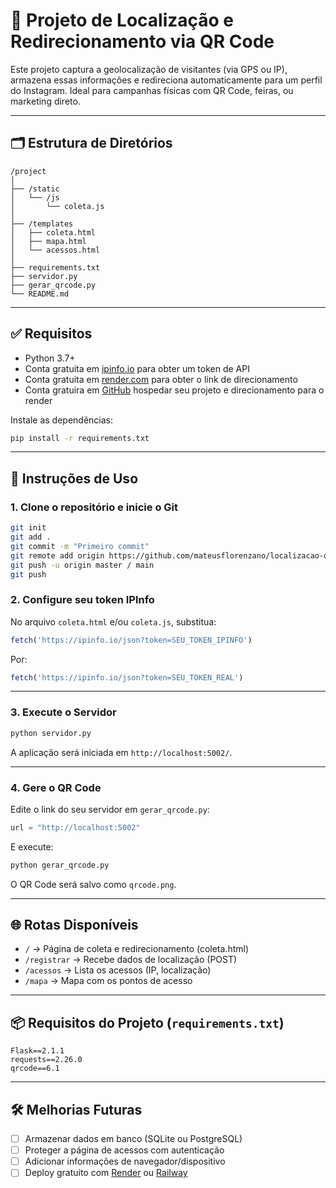 
# 📍 Projeto de Localização e Redirecionamento via QR Code

Este projeto captura a geolocalização de visitantes (via GPS ou IP), armazena essas informações e redireciona automaticamente para um perfil do Instagram. Ideal para campanhas físicas com QR Code, feiras, ou marketing direto.

---

## 🗂 Estrutura de Diretórios

```
/project
│
├── /static
│   └── /js
│       └── coleta.js
│
├── /templates
│   ├── coleta.html
│   ├── mapa.html
│   └── acessos.html
│
├── requirements.txt
├── servidor.py
├── gerar_qrcode.py
└── README.md
```

---

## ✅ Requisitos

- Python 3.7+
- Conta gratuita em [ipinfo.io](https://ipinfo.io/) para obter um token de API
- Conta gratuita em [render.com](https://render.com) para obter o link de direcionamento
- Conta gratuira em [GitHub](https://github.com) hospedar seu projeto e direcionamento para o render



Instale as dependências:

```bash
pip install -r requirements.txt
```

---

## 🚀 Instruções de Uso

### 1. Clone o repositório e inicie o Git

```bash
git init
git add .
git commit -m "Primeiro commit"
git remote add origin https://github.com/mateusflorenzano/localizacao-qrcode.git
git push -u origin master / main
git push
```

### 2. Configure seu token IPInfo

No arquivo `coleta.html` e/ou `coleta.js`, substitua:

```js
fetch('https://ipinfo.io/json?token=SEU_TOKEN_IPINFO')
```

Por:

```js
fetch('https://ipinfo.io/json?token=SEU_TOKEN_REAL')
```

---

### 3. Execute o Servidor

```bash
python servidor.py
```

A aplicação será iniciada em `http://localhost:5002/`.

---

### 4. Gere o QR Code

Edite o link do seu servidor em `gerar_qrcode.py`:

```python
url = "http://localhost:5002"
```

E execute:

```bash
python gerar_qrcode.py
```

O QR Code será salvo como `qrcode.png`.

---

## 🌐 Rotas Disponíveis

- `/` → Página de coleta e redirecionamento (coleta.html)
- `/registrar` → Recebe dados de localização (POST)
- `/acessos` → Lista os acessos (IP, localização)
- `/mapa` → Mapa com os pontos de acesso

---

## 📦 Requisitos do Projeto (`requirements.txt`)

```
Flask==2.1.1
requests==2.26.0
qrcode==6.1
```

---

## 🛠 Melhorias Futuras

- [ ] Armazenar dados em banco (SQLite ou PostgreSQL)
- [ ] Proteger a página de acessos com autenticação
- [ ] Adicionar informações de navegador/dispositivo
- [ ] Deploy gratuito com [Render](https://render.com) ou [Railway](https://railway.app)
